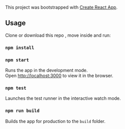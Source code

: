 This project was bootstrapped with [Create React App](https://github.com/facebook/create-react-app).

## Usage

Clone or download this repo , move inside and run:

### `npm install`

### `npm start`

Runs the app in the development mode.<br>
Open [http://localhost:3000](http://localhost:3000) to view it in the browser.

### `npm test`

Launches the test runner in the interactive watch mode.<br>

### `npm run build`

Builds the app for production to the `build` folder.